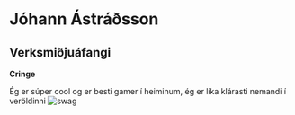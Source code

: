 # Jóhann Ástráðsson
## Verksmiðjuáfangi
__Cringe__


Ég er súper cool og er besti gamer í heiminum, ég er líka klárasti nemandi í veröldinni
![swag](https://cdn.discordapp.com/attachments/897784403323928606/950863944526987264/tCtImg-XebOB4sZS6MM6mYK0KlogNJP7r9ewbGvcMWY.png)
